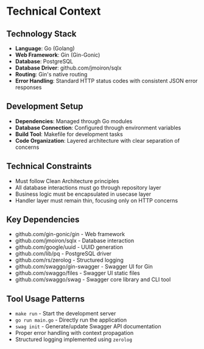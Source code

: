 # Technical Context

## Technology Stack
- **Language**: Go (Golang)
- **Web Framework**: Gin (Gin-Gonic)
- **Database**: PostgreSQL
- **Database Driver**: github.com/jmoiron/sqlx
- **Routing**: Gin's native routing
- **Error Handling**: Standard HTTP status codes with consistent JSON error responses

## Development Setup
- **Dependencies**: Managed through Go modules
- **Database Connection**: Configured through environment variables
- **Build Tool**: Makefile for development tasks
- **Code Organization**: Layered architecture with clear separation of concerns

## Technical Constraints
- Must follow Clean Architecture principles
- All database interactions must go through repository layer
- Business logic must be encapsulated in usecase layer
- Handler layer must remain thin, focusing only on HTTP concerns

## Key Dependencies
- github.com/gin-gonic/gin - Web framework
- github.com/jmoiron/sqlx - Database interaction
- github.com/google/uuid - UUID generation
- github.com/lib/pq - PostgreSQL driver
- github.com/rs/zerolog - Structured logging
- github.com/swaggo/gin-swagger - Swagger UI for Gin
- github.com/swaggo/files - Swagger UI static files
- github.com/swaggo/swag - Swagger core library and CLI tool

## Tool Usage Patterns
- `make run` - Start the development server
- `go run main.go` - Directly run the application
- `swag init` - Generate/update Swagger API documentation
- Proper error handling with context propagation
- Structured logging implemented using `zerolog`
